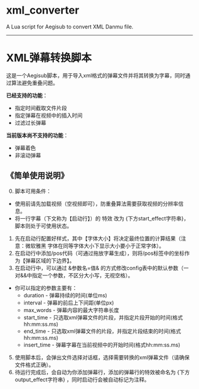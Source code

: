 # xml_converter
A Lua script for Aegisub to convert XML Danmu file. 

---

# XML弹幕转换脚本
这是一个Aegisub脚本，用于导入xml格式的弹幕文件并将其转换为字幕，同时通过算法避免重叠问题。

**已经支持的功能**：
- 指定时间截取文件片段
- 指定弹幕在视频中的插入时间
- 过滤过长弹幕

**当前版本尚不支持的功能**：
- 弹幕着色
- 非滚动弹幕

## 《简单使用说明》

0. 脚本可用条件：
  - 使用前请先加载视频（空视频即可），防重叠算法需要获取视频的分辨率信息。
  - 将一行字幕（下文称为【启动行】）的 特效 改为 {下方start_effect字符串}，脚本则处于可使用状态。
1. 先在启动行配置好样式，其中【字体大小】将决定最终位置的计算结果（注意：微软雅黑 字体在同等字体大小下显示大小要小于正常字体）。
2. 在启动行中添加/pos代码（可通过拖放字幕生成），则将/pos标签中的坐标作为【弹幕区域的下边界】。
3. 在启动行中，可以通过 &参数名=值& 的方式修改config表中的默认参数（一对&&中指定一个参数，不区分大小写，无视空格）。
  - 你可以指定的参数主要有：
    - duration - 弹幕持续的时间(单位ms)
    - interval - 弹幕的前后上下间距(单位px)
    - max_words - 弹幕内容的最大字符串长度
    - start_time - 只选取xml弹幕文件的片段，并指定片段开始的时间(格式hh:mm:ss.ms)
    - end_time - 只选取xml弹幕文件的片段，并指定片段结束的时间(格式hh:mm:ss.ms)
    - insert_time - 弹幕字幕在当前视频中的开始时间(格式hh:mm:ss.ms)
5. 使用脚本后，会弹出文件选择对话框，选择需要转换的xml弹幕文件（请确保文件格式正确）。
6. 待运行完成后，会自动为你添加弹幕行，添加的弹幕行的特效被命名为 {下方output_effect字符串} ，同时启动行会被自动标记为注释。
